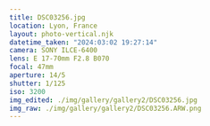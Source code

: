```yaml
---
title: DSC03256.jpg
location: Lyon, France
layout: photo-vertical.njk
datetime_taken: "2024:03:02 19:27:14"
camera: SONY ILCE-6400
lens: E 17-70mm F2.8 B070
focal: 47mm
aperture: 14/5
shutter: 1/125
iso: 3200
img_edited: ./img/gallery/gallery2/DSC03256.jpg
img_raw: ./img/gallery/gallery2/DSC03256.ARW.png
---
```

